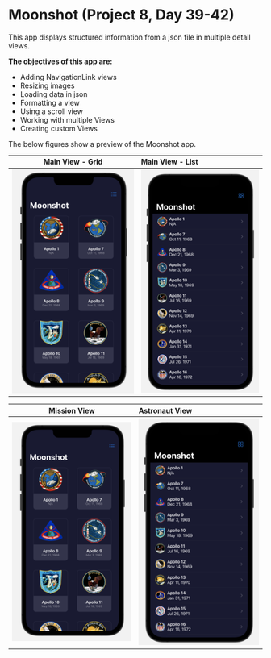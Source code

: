 #  Moonshot (Project 8, Day 39-42)

This app displays structured information from a json file in multiple detail views. 

**The objectives of this app are:**
- Adding NavigationLink views
- Resizing images
- Loading data in json
- Formatting a view
- Using a scroll view
- Working with multiple Views
- Creating custom Views

The below figures show a preview of the Moonshot app.

Main View - Grid               |  Main View - List       
:-----------------------------:|:--------------------------
![](./figures/grid_layout.png) | ![](./figures/list_layout.png) 

Mission View                   |  Astronaut View         
:-----------------------------:|:--------------------------
![](./figures/grid_layout.png) | ![](./figures/list_layout.png) 